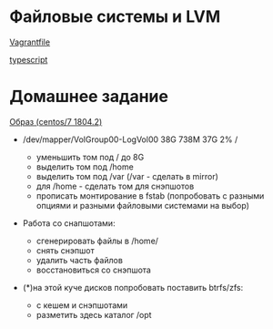 #  Файловые системы и LVM 
[Vagrantfile](https://github.com/maxonchikbk/otus/blob/main/3.LVM/vagrantfile)

[typescript](https://github.com/maxonchikbk/otus/blob/main/3.LVM/typescript.log)

# Домашнее задание

[Образ (centos/7 1804.2)](https://gitlab.com/otus_linux/stands-03-lvm) 

  * /dev/mapper/VolGroup00-LogVol00 38G 738M 37G 2% /
     - уменьшить том под / до 8G
     - выделить том под /home
     - выделить том под /var (/var - сделать в mirror)
     - для /home - сделать том для снэпшотов
     - прописать монтирование в fstab (попробовать с разными опциями и разными файловыми системами на выбор)
  *  Работа со снапшотами:
     - сгенерировать файлы в /home/
     - снять снэпшот
     - удалить часть файлов
     - восстановиться со снэпшота

  * (*)на этой куче дисков попробовать поставить btrfs/zfs:
     - с кешем и снэпшотами
     - разметить здесь каталог /opt

